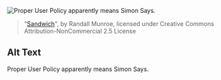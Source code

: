 ![Proper User Policy apparently means Simon Says.](https://imgs.xkcd.com/comics/sandwich.png)
> "[Sandwich](https://xkcd.com/149/)", by Randall Munroe, licensed under Creative Commons Attribution-NonCommercial 2.5 License

## Alt Text
Proper User Policy apparently means Simon Says.
